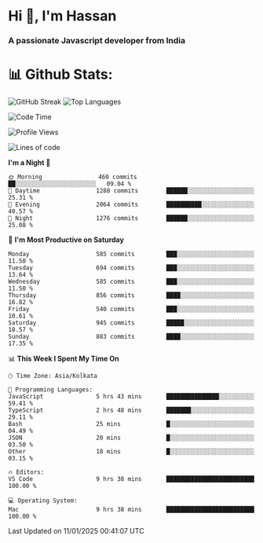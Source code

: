 # Hi 👋, I'm Hassan
### A passionate Javascript developer from India


# 📊 Github Stats:
![GitHub Streak](https://github-readme-streak-stats.herokuapp.com/?user=codeblooded47&theme=dracula&hide_border=false)
![Top Languages](https://github-readme-stats.vercel.app/api/top-langs/?username=codeblooded47&layout=compact&theme=dracula)



<!--START_SECTION:waka-->
![Code Time](http://img.shields.io/badge/Code%20Time-875%20hrs%2040%20mins-blue)

![Profile Views](http://img.shields.io/badge/Profile%20Views-2-blue)

![Lines of code](https://img.shields.io/badge/From%20Hello%20World%20I%27ve%20Written-24.1%20million%20lines%20of%20code-blue)

**I'm a Night 🦉** 

```text
🌞 Morning                460 commits         ██░░░░░░░░░░░░░░░░░░░░░░░   09.04 % 
🌆 Daytime                1288 commits        ██████░░░░░░░░░░░░░░░░░░░   25.31 % 
🌃 Evening                2064 commits        ██████████░░░░░░░░░░░░░░░   40.57 % 
🌙 Night                  1276 commits        ██████░░░░░░░░░░░░░░░░░░░   25.08 % 
```
📅 **I'm Most Productive on Saturday** 

```text
Monday                   585 commits         ███░░░░░░░░░░░░░░░░░░░░░░   11.50 % 
Tuesday                  694 commits         ███░░░░░░░░░░░░░░░░░░░░░░   13.64 % 
Wednesday                585 commits         ███░░░░░░░░░░░░░░░░░░░░░░   11.50 % 
Thursday                 856 commits         ████░░░░░░░░░░░░░░░░░░░░░   16.82 % 
Friday                   540 commits         ███░░░░░░░░░░░░░░░░░░░░░░   10.61 % 
Saturday                 945 commits         █████░░░░░░░░░░░░░░░░░░░░   18.57 % 
Sunday                   883 commits         ████░░░░░░░░░░░░░░░░░░░░░   17.35 % 
```


📊 **This Week I Spent My Time On** 

```text
🕑︎ Time Zone: Asia/Kolkata

💬 Programming Languages: 
JavaScript               5 hrs 43 mins       ███████████████░░░░░░░░░░   59.41 % 
TypeScript               2 hrs 48 mins       ███████░░░░░░░░░░░░░░░░░░   29.11 % 
Bash                     25 mins             █░░░░░░░░░░░░░░░░░░░░░░░░   04.49 % 
JSON                     20 mins             █░░░░░░░░░░░░░░░░░░░░░░░░   03.50 % 
Other                    18 mins             █░░░░░░░░░░░░░░░░░░░░░░░░   03.15 % 

🔥 Editors: 
VS Code                  9 hrs 38 mins       █████████████████████████   100.00 % 

💻 Operating System: 
Mac                      9 hrs 38 mins       █████████████████████████   100.00 % 
```


 Last Updated on 11/01/2025 00:41:07 UTC
<!--END_SECTION:waka-->

